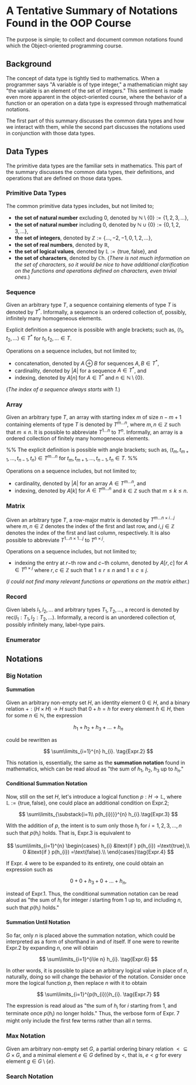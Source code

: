 # A Tentative Summary of Notations Found in the OOP Course

The purpose is simple; to collect and document common notations found which the Object-oriented programming course.

## Background

The concept of data type is tightly tied to mathematics. When a programmer says "A variable is of type integer," a mathematician might say "the variable is an element of the set of integers." This sentiment is made even more apparent in the object-oriented course, where the behavior of a function or an operation on a data type is expressed through mathematical notations.

The first part of this summary discusses the common data types and how we interact with them, while the second part discusses the notations used in conjunction with those data types.

## Data Types

The primitive data types are the familiar sets in mathematics. This part of the summary discusses the common data types, their definitions, and operations that are defined on those data types.

### Primitive Data Types

The common primitive data types includes, but not limited to;
- **the set of natural number** excluding $0$, denoted by $\mathbb{N}\setminus\{0\}:=\{1,2,3,\ldots\}$,
- **the set of natural number** including $0$, denoted by $\mathbb{N}\cup\{0\}:=\{0,1,2,3,\ldots\}$,
- **the set of integers**, denoted by $\mathbb{Z}:=\{\ldots,-2,-1,0,1,2,\ldots\}$,
- **the set of real numbers**, denoted by $\mathbb{R}$,
- **the set of logical values**, denoted by $\mathbb{L}:=\{\text{true},\text{false}\}$, and
- **the set of characters**, denoted by $\mathbb{C}\text{h}$. (*There is not much information on the set of characters, so it would be nice to have additional clarification on the functions and operations defined on characters, even trivial ones.*)

### Sequence

Given an arbitrary type $T$, a sequence containing elements of type $T$ is denoted by $T^{*}$. Informally, a sequence is an ordered collection of, possibly, infinitely many homogeneous elements. 

Explicit definition a sequence is possible with angle brackets; such as, $\langle t_{1}, t_{2},\ldots\rangle\in T^{*}$ for $t_{1},t_{2},\ldots\in T$.

Operations on a sequence includes, but not limited to;
- concatenation, denoted by $A\oplus B$ for sequences $A,B\in T^{*}$,
- cardinality, denoted by $|A|$ for a sequence $A\in T^{*}$, and
- indexing, denoted by $A[n]$ for $A\in T^{*}$ and $n\in\mathbb{N}\setminus\{0\}$.

(*The index of a sequence always starts with $1$.*)

### Array

Given an arbitrary type $T$, an array with starting index $m$ of size $n-m+1$ containing elements of type $T$ is denoted by $T^{m\ldots n}$, where $m,n\in\mathbb{Z}$ such that $m\le n$. It is possible to abbreviate $T^{1\ldots n}$ to $T^{n}$. Informally, an array is a ordered collection of finitely many homogeneous elements.

%% The explicit definition is possible with angle brackets; such as, $\langle t_{m}, t_{m+1},\ldots,t_{n-1}, t_{n}\rangle\in T^{m\ldots n}$ for $t_{m}, t_{m+1},\ldots,t_{n-1}, t_{n}\in T$.
 %%
 
Operations on a sequence includes, but not limited to;
- cardinality, denoted by $|A|$ for an array $A\in T^{m\ldots n}$, and
- indexing, denoted by $A[k]$ for $A\in T^{m\ldots n}$ and $k\in\mathbb{Z}$ such that $m\le k\le n$.

### Matrix

Given an arbitrary type $T$, a row-major matrix is denoted by $T^{m\ldots n\times i\ldots j}$ where $m,n\in\mathbb{Z}$ denotes the index of the first and last row, and $i,j\in\mathbb{Z}$ denotes the index of  the first and last column, respectively. It is also possible to abbreviate $T^{1\ldots n\times 1\ldots j}$ to $T^{n\times j}$.

Operations on a sequence includes, but not limited to;
- indexing the entry at $r-$th row and $c-$th column, denoted by $A[r,c]$ for $A\in T^{n\times j}$ where $r,c\in\mathbb{Z}$ such that $1\le r\le n$ and $1\le c\le j$.

(*I could not find many relevant functions or operations on the matrix either.*)

### Record

Given labels $l_{1},l_{2},\ldots$ and arbitrary types $T_{1},T_{2},\ldots$, a record is denoted by $\text{rec}(l_{1}:T_{1}, l_{2}:T_{2},\ldots)$. Informally, a record is an unordered collection of, possibly infinitely many, label-type pairs.

### Enumerator

## Notations

### Big Notation

#### Summation

Given an arbitrary non-empty set $H$, an identity element $0\in H$, and a binary relation $+:(H\times H)\to H$ such that $0 + h = h$ for every element $h\in H$, then for some $n\in\mathbb{N}$, the expression

$$
h_{1} + h_{2} + h_{3} + \ldots + h_{n} \tag{Expr.1}
$$

could be rewritten as 

$$
\sum\limits_{i=1}^{n} h_{i}. \tag{Expr.2}
$$

This notation is, essentially, the same as the **summation notation** found in mathematics, which can be read aloud as "the sum of $h_{1}$, $h_2$, $h_{3}$ up to $h_{n}$."

#### Conditional Summation Notation

Now, still on the set $H$, let's introduce a logical function $p:H\to\mathbb{L}$, where $\mathbb{L}:=\{\text{true},\text{false}\}$, one could place an additional condition on $\text{Expr.2}$;

$$
\sum\limits_{\substack{i=1\\ p(h_{i})}}^{n} h_{i}.\tag{Expr.3}
$$

With the addition of $p$, the intent is to sum only those $h_{i}$ for $i=1,2,3,\ldots,n$ such that $p(h_{i})$ holds. That is, $\text{Expr.3}$ is equivalent to

$$
\sum\limits_{i=1}^{n} \begin{cases}
h_{i} &\text{if } p(h_{i}) =\text{true},\\
0 &\text{if } p(h_{i}) =\text{false}.\\
\end{cases}\tag{Expr.4}
$$

If $\text{Expr. 4}$ were to be expanded to its entirety, one could obtain an expression such as

$$
0 + 0 + h_{3} + 0 + \ldots + h_{n}, \tag{Expr.5}
$$

instead of $\text{Expr.1}$. Thus, the conditional summation notation can be read aloud as "the sum of $h_{i}$ for integer $i$ starting from $1$ up to, and including $n$, such that $p(h_{i})$ holds."

#### Summation Until Notation

So far, only $n$ is placed above the summation notation, which could be interpreted as a form of shorthand in and of itself. If one were to rewrite $\text{Expr.2}$ by expanding $n$, one will obtain 

$$
\sum\limits_{i=1}^{i\le n} h_{i}. \tag{Expr.6}
$$

In other words, it is possible to place an arbitrary logical value in place of $n$, naturally, doing so will change the behavior of the notation. Consider once more the logical function $p$, then replace $n$ with it to obtain

$$
\sum\limits_{i=1}^{p(h_{i})}h_{i}. \tag{Expr.7}
$$

The expression is read aloud as "the sum of $h_{i}$ for $i$ starting from $1$, and terminate once $p(h_{i})$ no longer holds." Thus, the verbose form of $\text{Expr. 7}$ might only include the first few terms rather than all $n$ terms.

### Max Notation

Given am arbitrary non-empty set $G$, a partial ordering binary relation $\lt\subseteq G\times G$, and a minimal element $e\in G$ defined by $\lt$, that is, $e\lt g$ for every element $g\in G\setminus\{e\}$.

### Search Notation